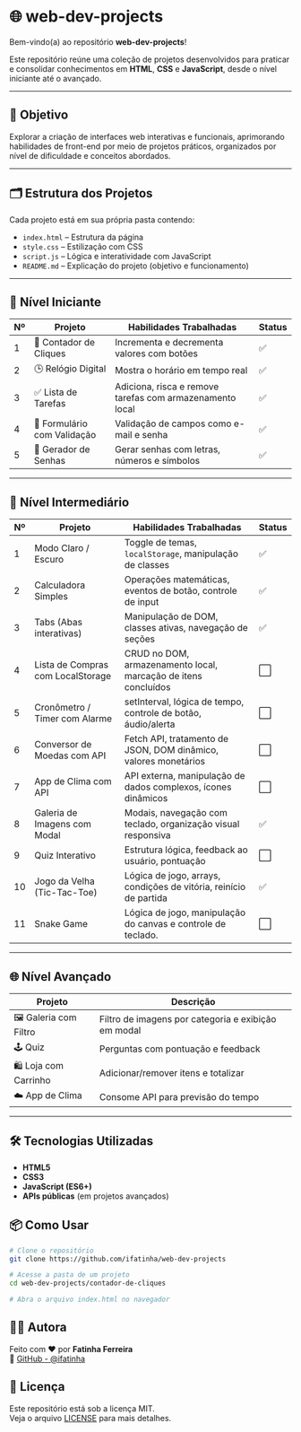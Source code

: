 # 🌐 web-dev-projects

Bem-vindo(a) ao repositório **web-dev-projects**!

Este repositório reúne uma coleção de projetos desenvolvidos para praticar e consolidar conhecimentos em **HTML**, **CSS** e **JavaScript**, desde o nível iniciante até o avançado.

---

## 🎯 Objetivo

Explorar a criação de interfaces web interativas e funcionais, aprimorando habilidades de front-end por meio de projetos práticos, organizados por nível de dificuldade e conceitos abordados.

---

## 🗂️ Estrutura dos Projetos

Cada projeto está em sua própria pasta contendo:

- `index.html` – Estrutura da página
- `style.css` – Estilização com CSS
- `script.js` – Lógica e interatividade com JavaScript
- `README.md` – Explicação do projeto (objetivo e funcionamento)

---

## 🔰 Nível Iniciante

| Nº  | Projeto                     | Habilidades Trabalhadas                                  | Status |
| --- | --------------------------- | -------------------------------------------------------- | ------ |
| 1   | 📌 Contador de Cliques      | Incrementa e decrementa valores com botões               | ✅     |
| 2   | 🕒 Relógio Digital          | Mostra o horário em tempo real                           | ✅     |
| 3   | ✅ Lista de Tarefas         | Adiciona, risca e remove tarefas com armazenamento local | ✅     |
| 4   | 📝 Formulário com Validação | Validação de campos como e-mail e senha                  | ✅     |
| 5   | 🔏 Gerador de Senhas        | Gerar senhas com letras, números e símbolos              | ✅     |

---

## 🚀 Nível Intermediário

| Nº  | Projeto                           | Habilidades Trabalhadas                                           | Status |
| --- | --------------------------------- | ----------------------------------------------------------------- | ------ |
| 1   | Modo Claro / Escuro               | Toggle de temas, `localStorage`, manipulação de classes           | ✅     |
| 2   | Calculadora Simples               | Operações matemáticas, eventos de botão, controle de input        | ✅     |
| 3   | Tabs (Abas interativas)           | Manipulação de DOM, classes ativas, navegação de seções           | ✅     |
| 4   | Lista de Compras com LocalStorage | CRUD no DOM, armazenamento local, marcação de itens concluídos    | ⬜     |
| 5   | Cronômetro / Timer com Alarme     | setInterval, lógica de tempo, controle de botão, áudio/alerta     | ⬜     |
| 6   | Conversor de Moedas com API       | Fetch API, tratamento de JSON, DOM dinâmico, valores monetários   | ⬜     |
| 7   | App de Clima com API              | API externa, manipulação de dados complexos, ícones dinâmicos     | ⬜     |
| 8   | Galeria de Imagens com Modal      | Modais, navegação com teclado, organização visual responsiva      | ✅     |
| 9   | Quiz Interativo                   | Estrutura lógica, feedback ao usuário, pontuação                  | ⬜     |
| 10  | Jogo da Velha (Tic-Tac-Toe)       | Lógica de jogo, arrays, condições de vitória, reinício de partida | ✅     |
| 11  | Snake Game                        | Lógica de jogo, manipulação do canvas e controle de teclado.      | ⬜ |

---

## 🌐 Nível Avançado

| Projeto               | Descrição                                           |
| --------------------- | --------------------------------------------------- |
| 🖼️ Galeria com Filtro | Filtro de imagens por categoria e exibição em modal |
| 🕹️ Quiz               | Perguntas com pontuação e feedback                  |
| 🛍️ Loja com Carrinho  | Adicionar/remover itens e totalizar                 |
| ☁️ App de Clima       | Consome API para previsão do tempo                  |

---

## 🛠️ Tecnologias Utilizadas

- **HTML5**
- **CSS3**
- **JavaScript (ES6+)**
- **APIs públicas** (em projetos avançados)

## 📦 Como Usar

```bash
# Clone o repositório
git clone https://github.com/ifatinha/web-dev-projects

# Acesse a pasta de um projeto
cd web-dev-projects/contador-de-cliques

# Abra o arquivo index.html no navegador
```

## 👩‍💻 Autora

Feito com ❤️ por **Fatinha Ferreira**  
🔗 [GitHub - @ifatinha](https://github.com/ifatinha)

## 📜 Licença

Este repositório está sob a licença MIT.  
Veja o arquivo [LICENSE](./LICENSE) para mais detalhes.
